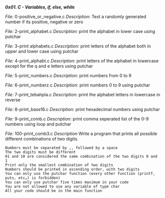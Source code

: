 ***0x01. C - Variables, if, else, while***

*File:* 0-positive_or_negative.c
*Description:* Test a randomly generated number if its positive, negative or zero

*File:* 2-print_alphabet.c
*Description:* print the alphabet in lower case using putchar

*File:* 3-print alphabets.c
*Description:* print letters of the alphabet both in upper and lower case using putchar

*File:* 4-print_alphabt.c
*Description:*  print letters of the alphabet in lowercase except for the q and e letters using putchar

*File:* 5-print_numbers.c
*Description:* print numbers from 0 to 9

*File:* 6-print_numberz.c
*Description*: print numbers 0 to 9 using putchar

*File:* 7-print_tebahpla.c
*Description:* print the alphabet letters in lowercase in reverse

*File:* 8-print_base16.c
*Description:* print hexadecimal numbers using putchar

*File:* 9-print_comb.c
*Description:* print comma seperated list of the 0-9 numbers using loop and putchar

*File:* 100-print_comb3.c
*Description* Write a program that prints all possible different combinations of two digits.

    Numbers must be separated by ,, followed by a space
    The two digits must be different
    01 and 10 are considered the same combination of the two digits 0 and 1
    Print only the smallest combination of two digits
    Numbers should be printed in ascending order, with two digits
    You can only use the putchar function (every other function (printf, puts, etc…) is forbidden)
    You can only use putchar five times maximum in your code
    You are not allowed to use any variable of type char
    All your code should be in the main function

